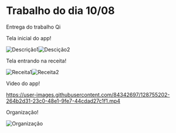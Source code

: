 # Trabalho do dia 10/08
Entrega do trabalho Qi


Tela inicial do app!


![Descrição1](https://user-images.githubusercontent.com/84342697/128753450-d138e623-ef52-4fcb-be2c-741a760c99f1.png)![Descição2](https://user-images.githubusercontent.com/84342697/128753526-9c84aadd-4ba2-448c-8c90-c6960382c27f.png)


Tela entrando na receita!



![Receita1](https://user-images.githubusercontent.com/84342697/128753634-5aab0504-f373-46a2-a05b-46a99781aa78.png)![Receita2](https://user-images.githubusercontent.com/84342697/128754029-f238c266-9294-4b19-9dbd-510e169ed3de.png)


Video do app!


https://user-images.githubusercontent.com/84342697/128755202-264b2d31-23c0-48e1-9fe7-44cdad27c1f1.mp4



Organização!

![Organização](https://user-images.githubusercontent.com/84342697/128755586-7a0955b9-d483-4f3d-a491-09d386d3cb2c.png)
